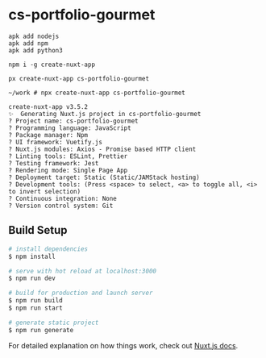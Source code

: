 # cs-portfolio-gourmet

```
apk add nodejs
apk add npm
apk add python3
```

```
npm i -g create-nuxt-app
```

```
px create-nuxt-app cs-portfolio-gourmet

~/work # npx create-nuxt-app cs-portfolio-gourmet

create-nuxt-app v3.5.2
✨  Generating Nuxt.js project in cs-portfolio-gourmet
? Project name: cs-portfolio-gourmet
? Programming language: JavaScript
? Package manager: Npm
? UI framework: Vuetify.js
? Nuxt.js modules: Axios - Promise based HTTP client
? Linting tools: ESLint, Prettier
? Testing framework: Jest
? Rendering mode: Single Page App
? Deployment target: Static (Static/JAMStack hosting)
? Development tools: (Press <space> to select, <a> to toggle all, <i> to invert selection)
? Continuous integration: None
? Version control system: Git
```

## Build Setup

```bash
# install dependencies
$ npm install

# serve with hot reload at localhost:3000
$ npm run dev

# build for production and launch server
$ npm run build
$ npm run start

# generate static project
$ npm run generate
```

For detailed explanation on how things work, check out [Nuxt.js docs](https://nuxtjs.org).
